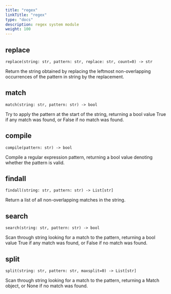 ```yaml
---
title: "regex"
linkTitle: "regex"
type: "docs"
description: regex system module
weight: 100
---
```


## replace

`replace(string: str, pattern: str, replace: str, count=0) -> str`

Return the string obtained by replacing the leftmost non-overlapping occurrences of the pattern in string by the replacement.

## match

`match(string: str, pattern: str) -> bool`

Try to apply the pattern at the start of the string, returning a bool value True if any match was found, or False if no match was found.

## compile

`compile(pattern: str) -> bool`

Compile a regular expression pattern, returning a bool value denoting whether the pattern is valid.

## findall

`findall(string: str, pattern: str) -> List[str]`

Return a list of all non-overlapping matches in the string.

## search

`search(string: str, pattern: str) -> bool`

Scan through string looking for a match to the pattern, returning a bool value True if any match was found, or False if no match was found.

## split

`split(string: str, pattern: str, maxsplit=0) -> List[str]`

Scan through string looking for a match to the pattern, returning a Match object, or None if no match was found.
